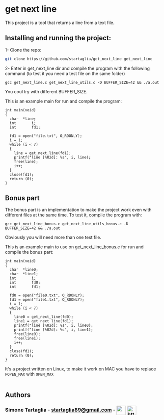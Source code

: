 # get next line

This project is a tool that returns a line from a text file.

## Installing and running the project:

1- Clone the repo:
  
  ```sh
  git clone https://github.com/startaglia/get_next_line get_next_line
  ```

2- Enter in get_next_line dir and compile the program with the following command (to test it you need a test file on the same folder)
	
 ```
 gcc get_next_line.c get_next_line_utils.c -D BUFFER_SIZE=42 && ./a.out
 ```
You coul try with different BUFFER_SIZE.</br>

This is an example main for run and compile the program:
```
int	main(void)
{
  char	*line;
  int		i;
  int		fd1;
  
  fd1 = open("file.txt", O_RDONLY);
  i = 1;
  while (i < 7)
  {
    line = get_next_line(fd1);
    printf("line [%02d]: %s", i, line);
    free(line);
    i++;
  }
  close(fd1);
  return (0);
}
```
## Bonus part
The bonus part is an implementation to make the project work even with different files at the same time. To test it, compile the program with:
 
 ```
 gcc get_next_line_bonus.c get_next_line_utils_bonus.c -D BUFFER_SIZE=42 && ./a.out
 ```

Obviously you will need more than one test file.</br>

This is an example main to use on get_next_line_bonus.c for run and compile the bonus part:
```
int	main(void)
{
  char	*line0;
  char	*line1;
  int		i;
  int		fd0;
  int		fd1;
  
  fd0 = open("file0.txt", O_RDONLY);
  fd1 = open("file1.txt", O_RDONLY);
  i = 1;
  while (i < 7)
  {
    line0 = get_next_line(fd0);
    line1 = get_next_line(fd1);
    printf("line [%02d]: %s", i, line0);
    printf("line [%02d]: %s", i, line1);
    free(line0);
    free(line1);
    i++;
  }
  close(fd1);
  return (0);
}
```

It's a project written on Linux, to make it work on MAC you have to replace `FOPEN_MAX` with `OPEN_MAX` </br></br>

## Authors

### Simone Tartaglia -  startaglia89@gmail.com - <a href="https://github.com/startaglia" target="_blank"><img align="center" src="https://icon-library.com/images/github-icon-svg/github-icon-svg-0.jpg" height="30" width="30" /></a> <a href="https://www.linkedin.com/in/simone-tartaglia-134723248/" target="_blank"><img align="center" src="https://raw.githubusercontent.com/rahuldkjain/github-profile-readme-generator/master/src/images/icons/Social/linked-in-alt.svg" alt="https://www.linkedin.com/in/simone-tartaglia-134723248/" height="30" width="30" /></a>
